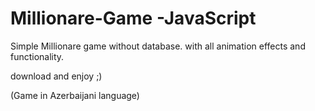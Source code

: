 # Millionare-Game -JavaScript
Simple Millionare game without database. with all animation effects and functionality. 

download and enjoy ;)

(Game in Azerbaijani language)
